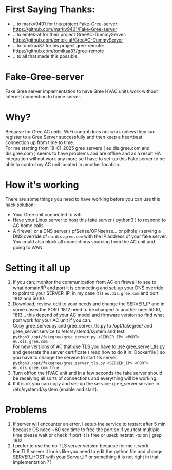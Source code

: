 # First Saying Thanks:
* .. to markv9401 for this project Fake-Gree-server: https://github.com/markv9401/Fake-Gree-server
* .. to emtek-at for their project GreeAC-DummyServer: https://github.com/emtek-at/GreeAC-DummyServer
* .. to tomikaa87 for his project gree-remote: https://github.com/tomikaa87/gree-remote
* .. to all that made this possible.
  
# Fake-Gree-server
Fake Gree server implementation to have Gree HVAC units work without internet connection to home server.

# Why?
Because for Gree AC units' WiFi control does not work unless they can register to a Gree Server successfully and then keep a heartbeat connection up from time to time.<br>
For me starting from 18-01-2025 gree servers ( eu.dis.gree.com and dis.gree.com ) seems to have problems and are offline and as a result HA integration will not work any more so I have to set-up this Fake server to be able to control my AC unit located in amother location.

# How it's working
There are some things you need to have working before you can use this hack solution:<br>
* Your Gree unit connected to wifi.<br>
* Have your Linux server to host this fake server ( python3 ) to respond to AC home calls.<br>
* A firewall or a DNS server ( pfSense/OPNsense... or pihole ) serving a DNS override of `eu.dis.gree.com` with the IP address of your fake server. You could also block all connections sourcing from the AC unit and going to WAN.<br>

# Setting it all up
1. If you can; monitor the communication from AC on firewall to see to what domain/IP and port it is connecting and set-up your DNS override to point to your SERVER_IP, in my case it is `eu.dis.gree.com` and port 1812 and 5000.<br>
2. Download, review, edit to your needs and change the SERVER_IP and in some cases the PORT 1812 need to be changed to another one: 5000, 1813... this depend of your AC model and firmware version so find what port work for your AC unit if you can.<br>
   Copy gree_server.py and gree_server_tls.py to /opt/fakegree/ and gree_server.service to /etc/systemd/system and test:<br>
`python3 /opt/fakegree/gree_server.py <SERVER_IP> <PORT> eu.dis.gree.com`<br>
For new versions of AC that use TLS you have to use gree_server_tls.py and generate the server certificate ( read how to do it in: Dockerfile ) so you have to change the service to start tls server.<br>
`python3 /opt/fakegree/gree_server_tls.py <SERVER_IP> <PORT> eu.dis.gree.com True`<br>
3. Turn off/on the HVAC unit and in a few seconds the fake server should be receiving all sorts of connections and everything will be working.
4. If it is ok you can copy and set-up the service: gree_server.service in /etc/systemd/system (enable and start).<br>

# Problems
1. If server will encounter an error, I setup the service to restart after 5 min because OS need ~60 sec time to free the port so if you test multiple time please wait or check if port it is free or used: netstat -tulpn | grep 1812
2. I prefer to use the no TLS server version because for me it work.<br>
   For TLS server it looks like you need to edit the python file and change SERVER_HOST with your Server_IP or something it is not right in that implementation ??
